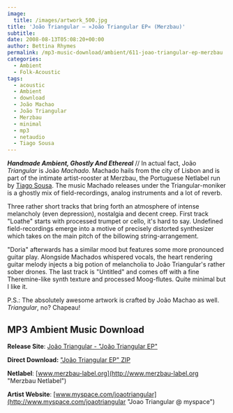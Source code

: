 ```yaml
---
image:
  title: /images/artwork_500.jpg
title: 'João Triangular – »João Triangular EP« (Merzbau)'
subtitle: 
date: 2008-08-13T05:08:20+00:00
author: Bettina Rhymes
permalink: /mp3-music-download/ambient/611-joao-triangular-ep-merzbau
categories:
  - Ambient
  - Folk-Acoustic
tags:
  - acoustic
  - Ambient
  - download
  - João Machao
  - João Triangular
  - Merzbau
  - minimal
  - mp3
  - netaudio
  - Tiago Sousa
---
```

***Handmade Ambient, Ghostly And Ethereal*** // In actual fact, João _Triangular_ is João _Machado_. Machado hails from the city of Lisbon and is part of the intimate artist-rooster at Merzbau, the Portuguese Netlabel run by <span class="titulos"><a href="{{ site.url }}{{ site.baseurl }}/mp3-music-download/experimental/595-progresstiago-sousa-the-western-lands-resting-bell">Tiago Sousa</a>. The music Machado releases under the Triangular-moniker is a ghostly mix of field-recordings, analog instruments and a lot of reverb.</span><!--more-->

<!--adsense-->

Three rather short tracks that bring forth an atmosphere of intense melancholy (even depression), nostalgia and decent creep. First track "Loathe" starts with processed trumpet or cello, it's hard to say. Undefined field-recordings emerge into a motive of precisely distorted synthesizer which takes on the main pitch of the billowing string-arrangement.

"Doria" afterwards has a similar mood but features some more pronounced guitar play. Alongside Machados whispered vocals, the heart rendering guitar melody injects a big potion of melancholia to João Triangular's rather sober drones. The last track is "Untitled" and comes off with a fine Theremine-like synth texture and processed Moog-flutes. Quite minimal but I like it.

P.S.: The absolutely awesome artwork is crafted by João Machao as well. _Triangular_, no? Chapeau!

## MP3 Ambient Music Download

**Release Site**: [João Triangular - "João Triangular EP](http://www.merzbau-label.org/merz0034_eng.htm "Joao Triangular @ Merzbau")["](http://www.merzbau-label.org/merz0034_eng.htm "Joao Triangular @ Merzbau")
  
**Direct Download:** ["João Triangular EP" ZIP](http://merzbau-label.org/merz0034/merz0034.zip)
  
**Netlabel**: [www.merzbau-label.org](http://www.merzbau-label.org "Merzbau Netlabel")
  
**Artist Website**: [www.myspace.com/joaotriangular](http://www.myspace.com/joaotriangular "Joao Triangular @ myspace")